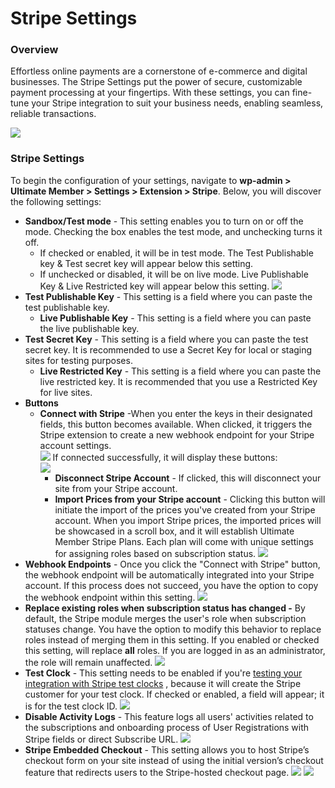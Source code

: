 ---
---
# Stripe Settings
### Overview

 Effortless online payments are a cornerstone of e-commerce and digital businesses. The Stripe Settings put the power of secure, customizable payment processing at your fingertips. With these settings, you can fine-tune your Stripe integration to suit your business needs, enabling seamless, reliable transactions.

  ![](https://s3.amazonaws.com/helpscout.net/docs/assets/561c96629033600a7a36d662/images/6539cd81e4e85872dc27774c/file-hrj6mkvnb4.png)

### Stripe Settings

 To begin the configuration of your settings, navigate to <strong>wp-admin &gt; Ultimate Member &gt; Settings &gt; Extension &gt; Stripe</strong>. Below, you will discover the following settings:

- <strong>Sandbox/Test mode</strong> - This setting enables you to turn on or off the mode. Checking the box enables the test mode, and unchecking turns it off. 
    - If checked or enabled, it will be in test mode. The Test Publishable key &amp; Test secret key will appear below this setting.
    - If unchecked or disabled, it will be on live mode. Live Publishable Key &amp; Live Restricted key will appear below this setting. ![](https://s3.amazonaws.com/helpscout.net/docs/assets/561c96629033600a7a36d662/images/6539d37fe4e85872dc27774e/file-p6Ww0fEBFO.gif)
- <strong>Test Publishable Key</strong> - This setting is a field where you can paste the test publishable key. 
    - <strong>Live Publishable Key</strong> - This setting is a field where you can paste the live publishable key.
- <strong>Test Secret Key</strong> - This setting is a field where you can paste the test secret key. It is recommended to use a Secret Key for local or staging sites for testing purposes. 
    - <strong>Live Restricted Key</strong> - This setting is a field where you can paste the live restricted key. It is recommended that you use a Restricted Key for live sites.
- <strong>Buttons</strong>
    - <strong>Connect with Stripe</strong> -When you enter the keys in their designated fields, this button becomes available. When clicked, it triggers the Stripe extension to create a new webhook endpoint for your Stripe account settings.  
          ![](https://s3.amazonaws.com/helpscout.net/docs/assets/561c96629033600a7a36d662/images/6539e1e76a23f959ef28c9b8/file-znIY5sLyKY.png) If connected successfully, it will display these buttons:  
          ![](https://s3.amazonaws.com/helpscout.net/docs/assets/561c96629033600a7a36d662/images/6539e4596a23f959ef28c9b9/file-WkDKUKRJPa.png) 
        - <strong>Disconnect Stripe Account</strong> - If clicked, this will disconnect your site from your Stripe account.
        - <strong>Import Prices from your Stripe account</strong> - Clicking this button will initiate the import of the prices you've created from your Stripe account. When you import Stripe prices, the imported prices will be showcased in a scroll box, and it will establish Ultimate Member Stripe Plans. Each plan will come with unique settings for assigning roles based on subscription status. ![](https://s3.amazonaws.com/helpscout.net/docs/assets/561c96629033600a7a36d662/images/6539ed274d16353d6b29266c/file-xugWscQ8me.png)
- <strong>Webhook Endpoints</strong> - Once you click the "Connect with Stripe" button, the webhook endpoint will be automatically integrated into your Stripe account. If this process does not succeed, you have the option to copy the webhook endpoint within this setting.   ![](https://s3.amazonaws.com/helpscout.net/docs/assets/561c96629033600a7a36d662/images/6539ef666a23f959ef28c9bc/file-bdCUzIlTAz.png)
- <strong>Replace existing roles when subscription status has changed -</strong> By default, the Stripe module merges the user's role when subscription statuses change. You have the option to modify this behavior to replace roles instead of merging them in this setting. If you enabled or checked this setting, will replace <strong>all</strong> roles. If you are logged in as an administrator, the role will remain unaffected.   ![](https://s3.amazonaws.com/helpscout.net/docs/assets/561c96629033600a7a36d662/images/6539f3c06a23f959ef28c9be/file-duhhvH2Guc.png)
- <strong>Test Clock</strong> - This setting needs to be enabled if you're  [testing your integration with Stripe test clocks](https://ultimatemember.github.io/docs-v3/um-stripe/article/1803-test-your-integration-with-stripe-test-clocks) , because it will create the Stripe customer for your test clock. If checked or enabled, a field will appear; it is for the test clock ID.   ![](https://s3.amazonaws.com/helpscout.net/docs/assets/561c96629033600a7a36d662/images/6539f5d503e87e076b635f03/file-AvVG4ZO976.png)
- <strong>Disable Activity Logs</strong> - This feature logs all users' activities related to the subscriptions and onboarding process of User Registrations with Stripe fields or direct Subscribe URL.   ![](https://s3.amazonaws.com/helpscout.net/docs/assets/561c96629033600a7a36d662/images/6539f6ac6a23f959ef28c9bf/file-WTOYYic3XK.png)
- <strong>Stripe Embedded Checkout</strong> - This setting allows you to host Stripe’s checkout form on your site instead of using the initial version’s checkout feature that redirects users to the Stripe-hosted checkout page.   ![](https://s3.amazonaws.com/helpscout.net/docs/assets/561c96629033600a7a36d662/images/6539f75be4e85872dc27775a/file-mdVNK0rnaV.png)  ![](https://s3.amazonaws.com/helpscout.net/docs/assets/561c96629033600a7a36d662/images/6539fa4a03e87e076b635f04/file-PZaL2Wpoh5.png)